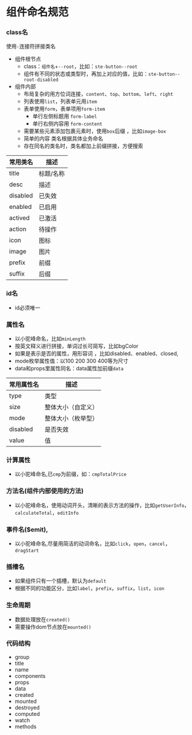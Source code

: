 # 组件命名规范

### class名
使用`-`连接符拼接类名
- 组件根节点
	- class：`组件名`+`--root`，比如：`ste-button--root`
	- 组件有不同的状态或类型时，再加上对应的值，比如：`ste-button--root-disabled`
- 组件内部
	- 布局复杂的用方位词连接，`content`、`top`、`bottom`、`left`、`right`
	- 列表使用`list`，列表单元用`item`
	- 表单使用`form`，表单项用`form-item`
		- 单行左侧标题用 `form-label`
		- 单行右侧内容用 `form-content`
	- 需要某些元素添加包裹元素时，使用`box`后缀 ，比如`image-box`
	- 简单的内容 类名根据具体业务命名
	- 存在同名的类名时，类名都加上前缀拼接，方便搜索

|常用类名	|描述		|
|-----		|-----		|
|title		|标题/名称	|
|desc		|描述		|
|disabled	|已失效		|
|enabled	|已启用		|
|actived	|已激活		|
|action		|待操作		|
|icon		|图标		|
|image		|图片		|
|prefix		|前缀		|
|suffix		|后缀		|

### id名
- id必须唯一

### 属性名
- 以小驼峰命名，比如`minLength`
- 按英文释义进行拼接，单词过长可简写，比如bgColor
- 如果是表示是否的属性，用形容词 ，比如disabled、enabled、closed,
- mode枚举属性值：以100 200 300 400等为尺寸
- data和props里属性同名：data属性加前缀`data`

|常用属性名	|描述				|
|-----		|-----				|
|type		|类型				|
|size		|整体大小（自定义）	|
|mode		|整体大小（枚举型）	|
|disabled	|是否失效			|
|value		|值					|

### 计算属性
- 以小驼峰命名,已`cmp`为前缀，如：`cmpTotalPrice`

### 方法名(组件内部使用的方法)
- 以小驼峰命名，使用动词开头，清晰的表示方法的操作，比如`getUserInfo`，`calculateTotal`，`editInfo`

### 事件名($emit),
- 以小驼峰命名,尽量用简洁的动词命名，比如`click`，`open`，`cancel`，`dragStart`

### 插槽名
- 如果组件只有一个插槽，默认为`default`
- 根据不同的功能区分，比如`label`，`prefix`，`suffix`，`list`，`icon`

### 生命周期
- 数据处理放在`created()`
- 需要操作dom节点放在`mounted()`

### 代码结构
- group
- title
- name
- components
- props
- data
- created
- mounted
- destroyed
- computed
- watch
- methods
